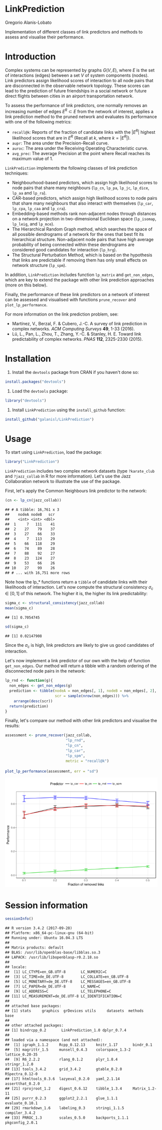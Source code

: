LinkPrediction
================
Gregorio Alanis-Lobato

Implementation of different classes of link predictors and methods to assess and visualise their performance.

Introduction
============

Complex systems can be represented by graphs *G*(*V*, *E*), where *E* is the set of interactions (edges) between a set *V* of system components (nodes). Link predictors assign likelihood scores of interaction to all node pairs that are disconnected in the observable network topology. These scores can lead to the prediction of future friendships in a social network or future direct flights between cities in an airport transportation network.

To assess the performance of link predictors, one normally removes an increasing number of edges *E*<sup>*R*</sup> ⊂ *E* from the network of interest, applies a link prediction method to the pruned network and evaluates its performance with one of the following metrics:

-   `recall@k`: Reports of the fraction of candidate links with the |*E*<sup>*R*</sup>| highest likelihood scores that are in *E*<sup>*R*</sup> (Recall at *k*, where *k* = |*E*<sup>*R*</sup>|).
-   `aupr`: The area under the Precision-Recall curve.
-   `auroc`: The area under the Receiving Operating Characteristic curve.
-   `avg_prec`: The average Precision at the point where Recall reaches its maximum value of 1.

`LinkPrediction` implements the following classes of link prediction techniques:

-   Neighbourhood-based predictors, which assign high likelihood scores to node pairs that share many neighbours (`lp_cn`, `lp_pa`, `lp_jc`, `lp_dice`, `lp_aa` and `lp_ra`).
-   CAR-based predictors, which assign high likelihood scores to node pairs that share many neighbours that also interact with themselves (`lp_car`, `lp_cpa`, `lp_caa` and `lp_cra`).
-   Embedding-based methods rank non-adjacent nodes through distances on a network projection in two-dimensional Euclidean space (`lp_isomap`, `lp_leig`, and `lp_mce`).
-   The Hierarchical Random Graph method, which searches the space of all possible dendrograms of a network for the ones that best fit its hierarchical structure. Non-adjacent node pairs that have high average probability of being connected within these dendrograms are considered good candidates for interaction (`lp_hrg`).
-   The Structural Perturbation Method, which is based on the hypothesis that links are predictable if removing them has only small effects on network structure (`lp_spm`).

In addition, `LinkPrediction` includes function `lp_matrix` and `get_non_edges`, which are key to extend the package with other link prediction approaches (more on this below).

Finally, the performance of these link predictors on a network of interest can be assessed and visualised with functions `prune_recover` and `plot_lp_performance`.

For more information on the link prediction problem, see:

-   Martínez, V., Berzal, F. & Cubero, J.-C. A survey of link prediction in complex networks. *ACM Computing Surveys* **49**, 1-33 (2016).
-   Lü, L., Pan, L., Zhou, T., Zhang, Y.-C. & Stanley, H. E. Toward link predictability of complex networks. *PNAS* **112**, 2325-2330 (2015).

Installation
============

1.  Install the `devtools` package from CRAN if you haven't done so:

``` r
install.packages("devtools")
```

1.  Load the `devtools` package:

``` r
library("devtools")
```

1.  Install `LinkPrediction` using the `install_github` function:

``` r
install_github("galanisl/LinkPrediction")
```

Usage
=====

To start using `LinkPrediction`, load the package:

``` r
library("LinkPrediction")
```

`LinkPrediction` includes two complex network datasets (type `?karate_club` and `?jazz_collab` in R for more information). Let's use the Jazz Collaboration network to illustrate the use of the package.

First, let's apply the Common Neighbours link predictor to the network:

``` r
(cn <- lp_cn(jazz_collab))
```

    ## # A tibble: 16,761 x 3
    ##    nodeA nodeB   scr
    ##    <int> <int> <dbl>
    ##  1     7   111    41
    ##  2    27    79    37
    ##  3    27    66    33
    ##  4     7   113    29
    ##  5    66   118    29
    ##  6    74    89    28
    ##  7    88    92    27
    ##  8    23   124    27
    ##  9    53    66    26
    ## 10    27    99    26
    ## # ... with 16,751 more rows

Note how the lp\_\* functions return a `tibble` of candidate links with their likelihoods of interaction. Let's now compute the structural consistency *σ*<sub>*c*</sub> ∈ \[0, 1\] of this network. The higher it is, the higher its link predictability:

``` r
sigma_c <- structural_consistency(jazz_collab)
mean(sigma_c)
```

    ## [1] 0.7054745

``` r
sd(sigma_c)
```

    ## [1] 0.02147908

Since the *σ*<sub>*c*</sub> is high, link predictors are likely to give us good candidates of interaction.

Let's now implement a link predictor of our own with the help of function `get_non_edges`. Our method will return a tibble with a random ordering of the disconnected node pairs in the network:

``` r
lp_rnd <- function(g){
  non_edges <- get_non_edges(g)
  prediction <- tibble(nodeA = non_edges[, 1], nodeB = non_edges[, 2],
                       scr = sample(nrow(non_edges))) %>% 
    arrange(desc(scr))
  return(prediction)
}
```

Finally, let's compare our method with other link predictors and visualise the results:

``` r
assessment <- prune_recover(jazz_collab, 
                            "lp_rnd", 
                            "lp_cn", 
                            "lp_car", 
                            "lp_spm",
                            metric = "recall@k")

plot_lp_performance(assessment, err = "sd")
```

![](README_files/figure-markdown_github-ascii_identifiers/unnamed-chunk-5-1.png)

Session information
===================

``` r
sessionInfo()
```

    ## R version 3.4.2 (2017-09-28)
    ## Platform: x86_64-pc-linux-gnu (64-bit)
    ## Running under: Ubuntu 16.04.3 LTS
    ## 
    ## Matrix products: default
    ## BLAS: /usr/lib/openblas-base/libblas.so.3
    ## LAPACK: /usr/lib/libopenblasp-r0.2.18.so
    ## 
    ## locale:
    ##  [1] LC_CTYPE=en_GB.UTF-8       LC_NUMERIC=C              
    ##  [3] LC_TIME=de_DE.UTF-8        LC_COLLATE=en_GB.UTF-8    
    ##  [5] LC_MONETARY=de_DE.UTF-8    LC_MESSAGES=en_GB.UTF-8   
    ##  [7] LC_PAPER=de_DE.UTF-8       LC_NAME=C                 
    ##  [9] LC_ADDRESS=C               LC_TELEPHONE=C            
    ## [11] LC_MEASUREMENT=de_DE.UTF-8 LC_IDENTIFICATION=C       
    ## 
    ## attached base packages:
    ## [1] stats     graphics  grDevices utils     datasets  methods   base     
    ## 
    ## other attached packages:
    ## [1] bindrcpp_0.2       LinkPrediction_1.0 dplyr_0.7.4       
    ## 
    ## loaded via a namespace (and not attached):
    ##  [1] igraph_1.1.2     Rcpp_0.12.13     knitr_1.17       bindr_0.1       
    ##  [5] magrittr_1.5     munsell_0.4.3    colorspace_1.3-2 lattice_0.20-35 
    ##  [9] R6_2.2.2         rlang_0.1.2      plyr_1.8.4       stringr_1.2.0   
    ## [13] tools_3.4.2      grid_3.4.2       gtable_0.2.0     RSpectra_0.12-0 
    ## [17] htmltools_0.3.6  lazyeval_0.2.0   yaml_2.1.14      assertthat_0.2.0
    ## [21] rprojroot_1.2    digest_0.6.12    tibble_1.3.4     Matrix_1.2-11   
    ## [25] purrr_0.2.3      ggplot2_2.2.1    glue_1.1.1       evaluate_0.10.1 
    ## [29] rmarkdown_1.6    labeling_0.3     stringi_1.1.5    compiler_3.4.2  
    ## [33] PRROC_1.3        scales_0.5.0     backports_1.1.1  pkgconfig_2.0.1
